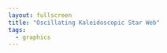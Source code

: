 ```yaml
---
layout: fullscreen
title: "Oscillating Kaleidoscopic Star Web"
tags:
  - graphics
---
```


<canvas id="psyStarWeb" width="720" height="720"></canvas>
<script>
const canvas = document.getElementById('psyStarWeb');
const ctx = canvas.getContext('2d');
const w = canvas.width, h = canvas.height;
const cx = w/2, cy = h/2;

// Parameters for the generative star field
const STAR_POINTS = 11;
const BASE_RADIUS = 140;
const INNER_RADIUS = 52;
const WAVE_DEPTH = 50; // Amount of radial modulation
const PARTICLE_COUNT = 120;
const PARTICLE_ARCS = 5;
const LINES_PER_FRAME = 65;
const COLOR_FREQ = 0.9;
const SAT_BASE = 90;
const LIGHT_BASE = 60;

let time = 0;

// Helper: get star-shaped points
function starPoints(cx, cy, arms, r1, r2, t, phase=0) {
    const pts = [];
    for (let i=0; i<arms; i++) {
        const theta = (i / arms) * 2 * Math.PI + phase;
        // Animate radii as waves
        let angleWave = Math.sin(theta * 3 + t * 1.2) * WAVE_DEPTH;
        let rA = r1 + angleWave * 0.6 * Math.sin(t + i * 0.13);
        let rB = r2 + angleWave * 0.2 * Math.cos(t*1.4 + i * 0.23);
        pts.push([
            cx + Math.cos(theta) * rA,
            cy + Math.sin(theta) * rA
        ]);
        pts.push([
            cx + Math.cos(theta + Math.PI/arms) * rB,
            cy + Math.sin(theta + Math.PI/arms) * rB
        ]);
    }
    return pts;
}

// Dynamic particle system cycling in rings
let particles = [];
function resetParticles(t) {
    particles.length = 0;
    for (let i=0; i<PARTICLE_COUNT; i++) {
        // Scatter in spiral
        const baseTheta = (i/PARTICLE_COUNT) * 2 * Math.PI * PARTICLE_ARCS + Math.sin(t+i)*0.21;
        const r = BASE_RADIUS * 0.5 + Math.sin(t*1.1 + i)*47 + (i*2)%100;
        const theta = baseTheta + Math.cos(i)*0.04 + Math.sin(t + i*2)*0.33;
        let px = cx + Math.cos(theta) * r;
        let py = cy + Math.sin(theta) * r;
        // Animate movement along angle
        px += Math.cos(theta + t*0.9) * 24 * Math.cos(t+i*0.177);
        py += Math.sin(theta - t*0.6) * 19 * Math.sin(t+i*0.057);
        particles.push({x: px, y: py, a: theta, idx: i});
    }
}

// Color helpers
function hsl(h, s, l, a=1) {
    return `hsla(${h},${s}%,${l}%,${a})`;
}

// Draw thin radial web lines for stars & between particles
function drawStarWeb(t, pts, layers = 3) {
    for (let d=0; d<layers; d++) {
        ctx.save();
        ctx.globalAlpha = 0.15 + 0.10*Math.sin(t + d*1.1);
        ctx.strokeStyle = hsl(190 + 90*Math.sin(t + d*0.7), SAT_BASE+6*d, 62+8*Math.cos(t*0.25+d), 0.6);
        ctx.lineWidth = 1 + 0.33*Math.abs(Math.sin(t+d));
        ctx.beginPath();
        for (let i=0; i<pts.length; i++) {
            const [x1, y1] = pts[i];
            const [x2, y2] = pts[(i+1)%pts.length];
            ctx.moveTo(x1, y1);
            ctx.lineTo(x2, y2);
        }
        ctx.stroke();
        ctx.restore();
    }
}

// Draw wave-animated polygons with rainbow glows
function drawTrippyStars(t, layers=3) {
    for (let jj=layers; jj>0; jj--) {
        // Animate phase
        let phase = t*0.3 + jj * 0.17;
        let rA = BASE_RADIUS + (jj-1)*22 + Math.sin(t + jj)*11;
        let rB = INNER_RADIUS + (jj-1)*15 + Math.cos(t*0.75 + jj)*5;
        const pts = starPoints(cx, cy, STAR_POINTS, rA, rB, t, phase);
        
        ctx.save();
        ctx.shadowColor = hsl(70 + Math.abs(Math.sin(t+jj))*250, 95, 55, 0.25);
        ctx.shadowBlur = 32 + 24*jj;
        ctx.globalAlpha = 0.68 - 0.15*jj;
        let hue = 240 + 75*Math.sin(t*0.5 + jj*1.3);
        ctx.strokeStyle = hsl(hue, SAT_BASE + jj*4, LIGHT_BASE + 6*jj, 0.85);
        ctx.lineWidth = 2.4 + 0.6*jj;
        ctx.beginPath();
        for (let i=0; i<pts.length; i++) {
            const [x, y] = pts[i];
            if (i===0) ctx.moveTo(x, y);
            else ctx.lineTo(x, y);
        }
        ctx.closePath();
        ctx.stroke();
        ctx.restore();

        drawStarWeb(t + jj*0.09, pts, 2+(jj%2));
    }
}

// Draw dynamic “web” lines between star vertices & particles
function drawWebs(t, pts, particles) {
    ctx.save();
    ctx.globalAlpha = 0.15 + 0.05*Math.sin(t*1.6);
    ctx.lineWidth = 0.5;
    for (let i=0; i<particles.length; i += 2) {
        const {x, y, a, idx} = particles[i];
        let n = (i * 5) % pts.length;
        let target = pts[n];
        let hue = 60 + 220*(i/PARTICLE_COUNT) + Math.sin(t + i)*60;
        ctx.strokeStyle = hsl(hue, 80, 53, 0.65-0.27*Math.sin(idx+t*0.7));
        ctx.beginPath();
        ctx.moveTo(x, y);
        ctx.lineTo(target[0], target[1]);
        ctx.stroke();
    }
    ctx.restore();
}

// Animate glowing lines orbiting between particles
function drawParticleArcs(t, particles, count=LINES_PER_FRAME) {
    ctx.save();
    for (let i=0; i<count; i++) {
        const p1 = particles[(i*41)%particles.length];
        const p2 = particles[(i*37 + 13)%particles.length];
        // Animate color along angle
        let hue = 120 + 150*Math.sin((p1.idx + t*1.1)*COLOR_FREQ);
        ctx.globalAlpha = 0.19 + 0.10*Math.sin(t + i*0.12);
        ctx.lineWidth = 1.07 + 0.14*Math.cos(i + t*0.71);
        ctx.strokeStyle = hsl(hue, SAT_BASE, 44+Math.sin(t+i)*15, 0.6);
        ctx.beginPath();
        ctx.moveTo(p1.x, p1.y);
        ctx.lineTo(p2.x, p2.y);
        ctx.stroke();
    }
    ctx.restore();
}

// Main render loop
function animate() {
    ctx.clearRect(0,0,canvas.width,canvas.height);

    let bgCol = 250 + 45*Math.sin(time*0.19);
    ctx.fillStyle = hsl(bgCol, 35, 8, 1);
    ctx.fillRect(0,0,canvas.width,canvas.height);

    // Animate stars
    drawTrippyStars(time, 4);

    // Animate particle ring & webs
    resetParticles(time);
    const corePts = starPoints(cx, cy, STAR_POINTS, BASE_RADIUS, INNER_RADIUS, time, time*0.19);
    drawWebs(time, corePts, particles);
    drawParticleArcs(time, particles, LINES_PER_FRAME);

    time += 0.0125;
    requestAnimationFrame(animate);
}
animate();
</script>
